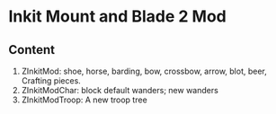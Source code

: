 # Inkit Mount and Blade 2 Mod

## Content

1. ZInkitMod: shoe, horse, barding, bow, crossbow, arrow, blot, beer, Crafting pieces.
2. ZInkitModChar: block default wanders; new wanders
3. ZInkitModTroop: A new troop tree